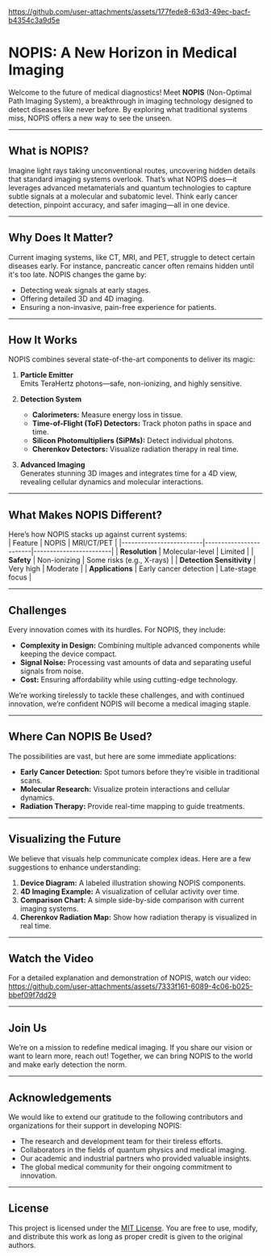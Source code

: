 

https://github.com/user-attachments/assets/177fede8-63d3-49ec-bacf-b4354c3a9d5e

# **NOPIS: A New Horizon in Medical Imaging**

Welcome to the future of medical diagnostics! Meet **NOPIS** (Non-Optimal Path Imaging System), a breakthrough in imaging technology designed to detect diseases like never before. By exploring what traditional systems miss, NOPIS offers a new way to see the unseen.

---

## **What is NOPIS?**

Imagine light rays taking unconventional routes, uncovering hidden details that standard imaging systems overlook. That’s what NOPIS does—it leverages advanced metamaterials and quantum technologies to capture subtle signals at a molecular and subatomic level. Think early cancer detection, pinpoint accuracy, and safer imaging—all in one device.

---

## **Why Does It Matter?**

Current imaging systems, like CT, MRI, and PET, struggle to detect certain diseases early. For instance, pancreatic cancer often remains hidden until it's too late. NOPIS changes the game by:
- Detecting weak signals at early stages.
- Offering detailed 3D and 4D imaging.
- Ensuring a non-invasive, pain-free experience for patients.

---

## **How It Works**

NOPIS combines several state-of-the-art components to deliver its magic:
1. **Particle Emitter**  
   Emits TeraHertz photons—safe, non-ionizing, and highly sensitive.

2. **Detection System**  
   - **Calorimeters:** Measure energy loss in tissue.  
   - **Time-of-Flight (ToF) Detectors:** Track photon paths in space and time.  
   - **Silicon Photomultipliers (SiPMs):** Detect individual photons.  
   - **Cherenkov Detectors:** Visualize radiation therapy in real time.  

3. **Advanced Imaging**  
   Generates stunning 3D images and integrates time for a 4D view, revealing cellular dynamics and molecular interactions.

---

## **What Makes NOPIS Different?**

Here’s how NOPIS stacks up against current systems:  
| Feature                 | NOPIS                  | MRI/CT/PET             |
|-------------------------|------------------------|------------------------|
| **Resolution**          | Molecular-level        | Limited               |
| **Safety**              | Non-ionizing           | Some risks (e.g., X-rays) |
| **Detection Sensitivity** | Very high             | Moderate               |
| **Applications**        | Early cancer detection | Late-stage focus       |

---

## **Challenges**

Every innovation comes with its hurdles. For NOPIS, they include:  
- **Complexity in Design:** Combining multiple advanced components while keeping the device compact.  
- **Signal Noise:** Processing vast amounts of data and separating useful signals from noise.  
- **Cost:** Ensuring affordability while using cutting-edge technology.

We’re working tirelessly to tackle these challenges, and with continued innovation, we’re confident NOPIS will become a medical imaging staple.

---

## **Where Can NOPIS Be Used?**

The possibilities are vast, but here are some immediate applications:  
- **Early Cancer Detection:** Spot tumors before they’re visible in traditional scans.  
- **Molecular Research:** Visualize protein interactions and cellular dynamics.  
- **Radiation Therapy:** Provide real-time mapping to guide treatments.

---

## **Visualizing the Future**

We believe that visuals help communicate complex ideas. Here are a few suggestions to enhance understanding:  
1. **Device Diagram:** A labeled illustration showing NOPIS components.  
2. **4D Imaging Example:** A visualization of cellular activity over time.  
3. **Comparison Chart:** A simple side-by-side comparison with current imaging systems.  
4. **Cherenkov Radiation Map:** Show how radiation therapy is visualized in real time.

---

## **Watch the Video**

For a detailed explanation and demonstration of NOPIS, watch our video:
https://github.com/user-attachments/assets/7333f161-6089-4c06-b025-bbef09f7dd29

---

## **Join Us**

We’re on a mission to redefine medical imaging. If you share our vision or want to learn more, reach out! Together, we can bring NOPIS to the world and make early detection the norm.

---

## **Acknowledgements**

We would like to extend our gratitude to the following contributors and organizations for their support in developing NOPIS:
- The research and development team for their tireless efforts.
- Collaborators in the fields of quantum physics and medical imaging.
- Our academic and industrial partners who provided valuable insights.
- The global medical community for their ongoing commitment to innovation.

---

## **License**

This project is licensed under the [MIT License](https://opensource.org/licenses/MIT). You are free to use, modify, and distribute this work as long as proper credit is given to the original authors.



